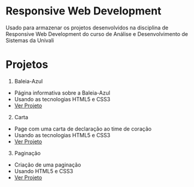 # Responsive Web Development
Usado para armazenar os projetos desenvolvidos na disciplina de Responsive Web Development do curso de Análise e Desenvolvimento de Sistemas da Univali

# Projetos 
1. Baleia-Azul
- Página informativa sobre a Baleia-Azul
- Usando as tecnologias HTML5 e CSS3
- [Ver Projeto](https://guilhermeveloso005.github.io/responsive-web-development/baleia-azul/)
2. Carta
 - Page com uma carta de declaração ao time de coração
 - Usando as tecnologias HTML5 e CSS3
 - [Ver Projeto](https://guilhermeveloso005.github.io/responsive-web-development/carta/)

3. Paginação 
 - Criação de uma paginação
 - Usando HTML5 e CSS3
 - [Ver Projeto]( )
